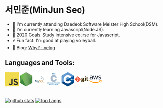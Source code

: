 #  서민준(MinJun Seo)

- 🔭 I'm currently attending Daedeok Software Meister High School(DSM).
- 🌱 I’m currently learning Javascript(Node.JS).
- 🥅 2020 Goals: Study intensive course for Javascript.
- ⚡ Fun fact: I'm good at playing volleyball.
- 💌 Blog: <a target="_blank" href="https://velog.io/@shin0805">Why? - velog</a>  

## Languages and Tools:

<img align="left" alt="JavaScript" width="45px" src="https://raw.githubusercontent.com/github/explore/80688e429a7d4ef2fca1e82350fe8e3517d3494d/topics/javascript/javascript.png" />
<img align="left" alt="node.js" width="45px" src="https://raw.githubusercontent.com/github/explore/80688e429a7d4ef2fca1e82350fe8e3517d3494d/topics/nodejs/nodejs.png" />
<img align="left" alt="MySQL" width="45px" src="https://raw.githubusercontent.com/github/explore/80688e429a7d4ef2fca1e82350fe8e3517d3494d/topics/mysql/mysql.png" />
<img align="left" alt="c" width="45px" src="https://raw.githubusercontent.com/github/explore/80688e429a7d4ef2fca1e82350fe8e3517d3494d/topics/c/c.png" />
<img align="left" alt="cpp" width="45px" src="https://raw.githubusercontent.com/github/explore/80688e429a7d4ef2fca1e82350fe8e3517d3494d/topics/cpp/cpp.png" />
<img align="left" alt="Git" width="45px" src="https://raw.githubusercontent.com/github/explore/80688e429a7d4ef2fca1e82350fe8e3517d3494d/topics/git/git.png" />
<img align="left" alt="aws" width="45px" src="https://raw.githubusercontent.com/github/explore/fbceb94436312b6dacde68d122a5b9c7d11f9524/topics/aws/aws.png" />

<br />
<br />
<br />
<br />

[![github stats](https://github-readme-stats.vercel.app/api?username=MinJunSeo)](https://github.com/anuraghazra/github-readme-stats)
[![Top Langs](https://github-readme-stats.vercel.app/api/top-langs/?username=MinJunSeo&layout=compact&card_width=auto)](https://github.com/anuraghazra/github-readme-stats)

<!--

<details>
  <summary><b>Wakatime Week Stats</b></summary>
  [![wakatime stats](https://github-readme-stats.vercel.app/api/wakatime?username=MinJunSeo&layout=compact&width=100)](https://github.com/anuraghazra/github-readme-stats)
</details>

-->
